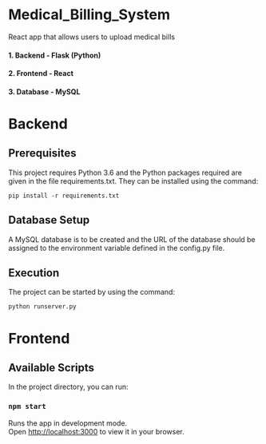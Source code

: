 # Medical_Billing_System
React app that allows users to upload medical bills

#### 1. Backend - Flask (Python)
#### 2. Frontend - React
#### 3. Database - MySQL

# Backend

## Prerequisites

This project requires Python 3.6 and the Python packages required are given in the file requirements.txt. They can be installed using the command:

    pip install -r requirements.txt

## Database Setup

A MySQL database is to be created and the URL of the database should be assigned to the environment variable defined in the config.py file.

## Execution

The project can be started by using the command:

    python runserver.py

# Frontend

## Available Scripts

In the project directory, you can run:

### `npm start`

Runs the app in development mode.\
Open [http://localhost:3000](http://localhost:3000) to view it in your browser.
